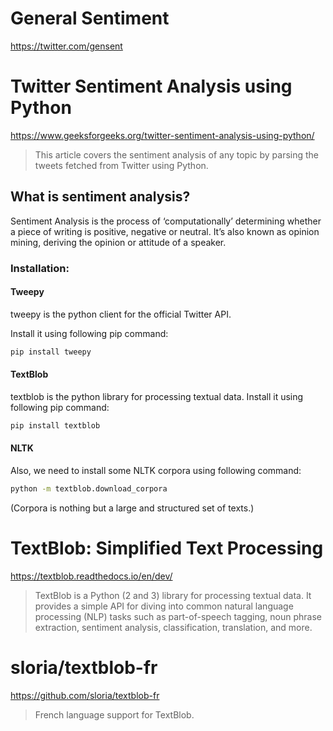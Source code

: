 # General Sentiment
https://twitter.com/gensent

# Twitter Sentiment Analysis using Python
https://www.geeksforgeeks.org/twitter-sentiment-analysis-using-python/

> This article covers the sentiment analysis of any topic by parsing the tweets fetched from Twitter using Python.

## What is sentiment analysis?

Sentiment Analysis is the process of ‘computationally’ determining whether a piece of writing is positive, negative or neutral. It’s also known as opinion mining, deriving the opinion or attitude of a speaker.
 
### Installation:

#### Tweepy
tweepy is the python client for the official Twitter API.

Install it using following pip command:
```bash
pip install tweepy
```

#### TextBlob
textblob is the python library for processing textual data.
Install it using following pip command:
```bash
pip install textblob
```

#### NLTK
Also, we need to install some NLTK corpora using following command:
```bash
python -m textblob.download_corpora
```
(Corpora is nothing but a large and structured set of texts.)


# TextBlob: Simplified Text Processing
https://textblob.readthedocs.io/en/dev/
> TextBlob is a Python (2 and 3) library for processing textual data. It provides a simple API for diving into common natural language processing (NLP) tasks such as part-of-speech tagging, noun phrase extraction, sentiment analysis, classification, translation, and more.

# sloria/textblob-fr
https://github.com/sloria/textblob-fr
> French language support for TextBlob.
